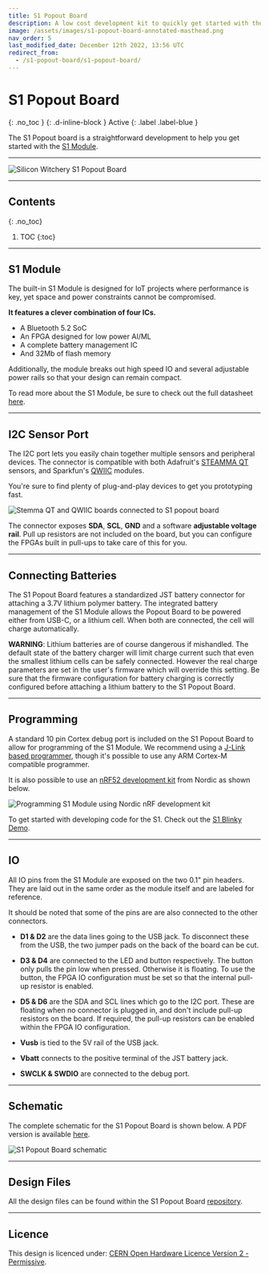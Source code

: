 ```yaml
---
title: S1 Popout Board
description: A low cost development kit to quickly get started with the S1 Module.
image: /assets/images/s1-popout-board-annotated-masthead.png
nav_order: 5
last_modified_date: December 12th 2022, 13:56 UTC
redirect_from:
  - /s1-popout-board/s1-popout-board/
---
```


# S1 Popout Board
{: .no_toc }
{: .d-inline-block }
Active
{: .label .label-blue }

The S1 Popout board is a straightforward development to help you get started with the [S1 Module](https://www.siliconwitchery.com/module).

---

![Silicon Witchery S1 Popout Board](/assets/images/s1-popout-board-annotated-masthead.png)

---

## Contents
{: .no_toc}

1. TOC
{:toc}

---

## S1 Module

The built-in S1 Module is designed for IoT projects where performance is key, yet space and power constraints cannot be compromised.

**It features a clever combination of four ICs.**

- A Bluetooth 5.2 SoC
- An FPGA designed for low power AI/ML
- A complete battery management IC
- And 32Mb of flash memory

Additionally, the module breaks out high speed IO and several adjustable power rails so that your design can remain compact.

To read more about the S1 Module, be sure to check out the full datasheet [here](/s1-module/s1-module).

---

## I2C Sensor Port

The I2C port lets you easily chain together multiple sensors and peripheral devices. The connector is compatible with both Adafruit's [STEAMMA QT](https://learn.adafruit.com/introducing-adafruit-stemma-qt) sensors, and Sparkfun's [QWIIC](https://www.sparkfun.com/qwiic) modules.

You're sure to find plenty of plug-and-play devices to get you prototyping fast.

![Stemma QT and QWIIC boards connected to S1 popout board](/assets/images/s1-popout-board-sensors-example.png)

The connector exposes **SDA**, **SCL**, **GND** and a software **adjustable voltage rail**. Pull up resistors are not included on the board, but you can configure the FPGAs built in pull-ups to take care of this for you.

---

## Connecting Batteries

The S1 Popout Board features a standardized JST battery connector for attaching a 3.7V lithium polymer battery. The integrated battery management of the S1 Module allows the Popout Board to be powered either from USB-C, or a lithium cell. When both are connected, the cell will charge automatically.

**WARNING**: Lithium batteries are of course dangerous if mishandled. The default state of the battery charger will limit charge current such that even the smallest lithium cells can be safely connected. However the real charge parameters are set in the user's firmware which will override this setting. Be sure that the firmware configuration for battery charging is correctly configured before attaching a lithium battery to the S1 Popout Board.

---

## Programming

A standard 10 pin Cortex debug port is included on the S1 Popout Board to allow for programming of the S1 Module. We recommend using a [J-Link based programmer](https://www.segger.com/products/debug-probes/j-link/), though it's possible to use any ARM Cortex-M compatible programmer.

It is also possible to use an [nRF52 development kit](https://www.nordicsemi.com/Products/Development-hardware/nrf52-dk) from Nordic as shown below.

![Programming S1 Module using Nordic nRF development kit](/assets/images/s1-popout-board-nrfdk-wiring.jpg)

To get started with developing code for the S1. Check out the [S1 Blinky Demo](https://github.com/siliconwitchery/s1-blinky-demo).

---

## IO

All IO pins from the S1 Module are exposed on the two 0.1" pin headers. They are laid out in the same order as the module itself and are labeled for reference.

It should be noted that some of the pins are are also connected to the other connectors.

- **D1 & D2** are the data lines going to the USB jack. To disconnect these from the USB, the two jumper pads on the back of the board can be cut.

- **D3 & D4** are connected to the LED and button respectively. The button only pulls the pin low when pressed. Otherwise it is floating. To use the button, the FPGA IO configuration must be set so that the internal pull-up resistor is enabled.

- **D5 & D6** are the SDA and SCL lines which go to the I2C port. These are floating when no connector is plugged in, and don't include pull-up resistors on the board. If required, the pull-up resistors can be enabled within the FPGA IO configuration.

- **Vusb** is tied to the 5V rail of the USB jack.

- **Vbatt** connects to the positive terminal of the JST battery jack.

- **SWCLK & SWDIO** are connected to the debug port.

---

## Schematic

The complete schematic for the S1 Popout Board is shown below. A PDF version is available [here](https://github.com/siliconwitchery/s1-popout-board/blob/7a46fc654ae1eee8f0c21d76276b85467e54937a/schematic.pdf).

![S1 Popout Board schematic](/assets/images/s1-popout-board-schematic.png)

---

## Design Files

All the design files can be found within the S1 Popout Board [repository](https://github.com/siliconwitchery/s1-popout-board).

---

## Licence

This design is licenced under: [CERN Open Hardware Licence Version 2 - Permissive](https://ohwr.org/cern_ohl_p_v2.pdf).